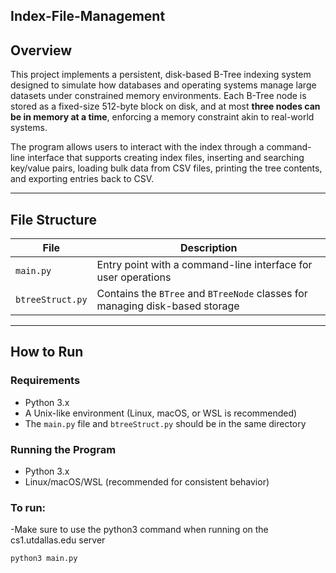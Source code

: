 ## Index-File-Management

## Overview

This project implements a persistent, disk-based B-Tree indexing system designed to simulate how databases and operating systems manage large datasets under constrained memory environments. Each B-Tree node is stored as a fixed-size 512-byte block on disk, and at most **three nodes can be in memory at a time**, enforcing a memory constraint akin to real-world systems.

The program allows users to interact with the index through a command-line interface that supports creating index files, inserting and searching key/value pairs, loading bulk data from CSV files, printing the tree contents, and exporting entries back to CSV.

---

## File Structure

| File             | Description                                                                  |
| ---------------- | ---------------------------------------------------------------------------- |
| `main.py`        | Entry point with a command-line interface for user operations                |
| `btreeStruct.py` | Contains the `BTree` and `BTreeNode` classes for managing disk-based storage |

---

## How to Run

### Requirements

- Python 3.x
- A Unix-like environment (Linux, macOS, or WSL is recommended)
- The `main.py` file and `btreeStruct.py` should be in the same directory

### Running the Program

- Python 3.x
- Linux/macOS/WSL (recommended for consistent behavior)

### To run:

-Make sure to use the python3 command when running on the cs1.utdallas.edu server

```bash
python3 main.py
```
